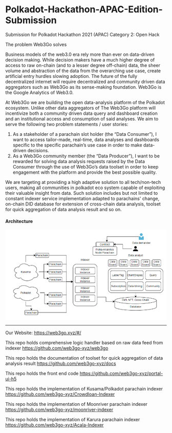 # Polkadot-Hackathon-APAC-Edition-Submission
Submission for Polkadot Hackathon 2021 (APAC) Category 2: Open Hack

The problem Web3Go solves

Business models of the web3.0 era rely more than ever on data-driven decision making. While decision makers have a much higher degree of access to raw on-chain (and to a lesser degree off-chain) data, the sheer volume and abstraction of the data from the overarching use case, create artificial entry hurdles slowing adoption. The future of the fully decentralized internet will require decentralized and community driven data aggregators such as Web3Go as its sense-making foundation. Web3Go is the Google Analytics of Web3.0.

At Web3Go we are building the open data-analysis platform of the Polkadot ecosystem. Unlike other data aggregators of The Web3Go platform will incentivize both a community driven data query and dashboard creation and an institutional access and consumption of said analyses. We aim to serve the following two problem statements / user stories:

1. As a stakeholder of a parachain slot holder (the “Data Consumer”), I want to access tailor-made, real-time, data analyses and dashboards specific to the specific parachain’s use case in order to make data-driven decisions.
2. As a Web3Go community member (the “Data Producer”), I want to be rewarded for solving data analysis requests raised by the Data Consumer through the use of Web3Go’s data toolset in order to keep engagement with the platform and provide the best possible quality.

We are targeting at providing a high adaptive solution to all tech/non-tech users, making all communities in polkadot eco system capable of exploiting their valuable insight from data. Such solution includes but not limited to constant indexer service implementation adapted to parachains' change, on-chain DID database for extension of cross-chain data analysis, toolset for quick aggregation of data analysis result and so on.

#### Architecture

![](https://github.com/Moehringen/Storage/blob/main/Polka-Analytics.png)

----------------------
Our Website: https://web3go.xyz/#/

This repo holds comprehensive logic handler based on raw data feed from indexer
https://github.com/web3go-xyz/web3go

This repo holds the documentation of toolset for quick aggregation of data analysis result
https://github.com/web3go-xyz/docs

This repo holds the front end code
https://github.com/web3go-xyz/portal-ui-h5

This repo holds the implementation of Kusama/Polkadot parachain indexer
https://github.com/web3go-xyz/Crowdloan-Indexer

This repo holds the implementation of Moonriver parachain indexer
https://github.com/web3go-xyz/moonriver-indexer

This repo holds the implementation of Karura parachain indexer
https://github.com/web3go-xyz/Acala-Indexer
